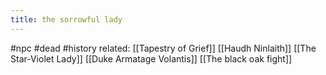 ---title: the sorrowful lady---
#npc #dead #history 
related:
[[Tapestry of Grief]]
[[Haudh Ninlaith]]
[[The Star-Violet Lady]]
[[Duke Armatage Volantis]]
[[The black oak fight]]
